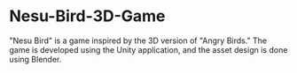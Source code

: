 # Nesu-Bird-3D-Game
"Nesu Bird" is a game inspired by the 3D version of "Angry Birds." The game is developed using the Unity application, and the asset design is done using Blender.
